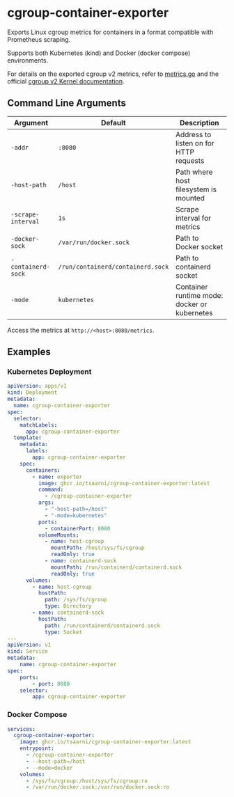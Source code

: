 # cgroup-container-exporter

Exports Linux cgroup metrics for containers in a format compatible with Prometheus scraping.

Supports both Kubernetes (kind) and Docker (docker compose) environments.

For details on the exported cgroup v2 metrics, refer to [metrics.go](./metrics.go) and the official [cgroup v2 Kernel documentation](https://docs.kernel.org/admin-guide/cgroup-v2.html).

## Command Line Arguments

| Argument           | Default                           | Description                                  |
| ------------------ | --------------------------------- | -------------------------------------------- |
| `-addr`            | `:8080`                           | Address to listen on for HTTP requests       |
| `-host-path`       | `/host`                           | Path where host filesystem is mounted        |
| `-scrape-interval` | `1s`                              | Scrape interval for metrics                  |
| `-docker-sock`     | `/var/run/docker.sock`            | Path to Docker socket                        |
| `-containerd-sock` | `/run/containerd/containerd.sock` | Path to containerd socket                    |
| `-mode`            | `kubernetes`                      | Container runtime mode: docker or kubernetes |

Access the metrics at `http://<host>:8080/metrics`.

## Examples

### Kubernetes Deployment

```yaml
apiVersion: apps/v1
kind: Deployment
metadata:
  name: cgroup-container-exporter
spec:
  selector:
    matchLabels:
      app: cgroup-container-exporter
  template:
    metadata:
      labels:
        app: cgroup-container-exporter
    spec:
      containers:
        - name: exporter
          image: ghcr.io/tsaarni/cgroup-container-exporter:latest
          command:
            - /cgroup-container-exporter
          args:
            - "-host-path=/host"
            - "-mode=kubernetes"
          ports:
            - containerPort: 8080
          volumeMounts:
            - name: host-cgroup
              mountPath: /host/sys/fs/cgroup
              readOnly: true
            - name: containerd-sock
              mountPath: /run/containerd/containerd.sock
              readOnly: true
      volumes:
        - name: host-cgroup
          hostPath:
            path: /sys/fs/cgroup
            type: Directory
        - name: containerd-sock
          hostPath:
            path: /run/containerd/containerd.sock
            type: Socket
---
apiVersion: v1
kind: Service
metadata:
    name: cgroup-container-exporter
spec:
    ports:
        - port: 8080
    selector:
        app: cgroup-container-exporter
```

### Docker Compose

```yaml
services:
  cgroup-container-exporter:
    image: ghcr.io/tsaarni/cgroup-container-exporter:latest
    entrypoint:
      - /cgroup-container-exporter
      - --host-path=/host
      - --mode=docker
    volumes:
      - /sys/fs/cgroup:/host/sys/fs/cgroup:ro
      - /var/run/docker.sock:/var/run/docker.sock:ro
```
